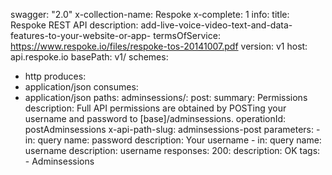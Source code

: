swagger: "2.0"
x-collection-name: Respoke
x-complete: 1
info:
  title: Respoke REST API
  description: add-live-voice-video-text-and-data-features-to-your-website-or-app-
  termsOfService: https://www.respoke.io/files/respoke-tos-20141007.pdf
  version: v1
host: api.respoke.io
basePath: v1/
schemes:
- http
produces:
- application/json
consumes:
- application/json
paths:
  adminsessions/:
    post:
      summary: Permissions
      description: Full API permissions are obtained by POSTing your username and
        password to [base]/adminsessions.
      operationId: postAdminsessions
      x-api-path-slug: adminsessions-post
      parameters:
      - in: query
        name: password
        description: Your username
      - in: query
        name: username
        description: username
      responses:
        200:
          description: OK
      tags:
      - Adminsessions